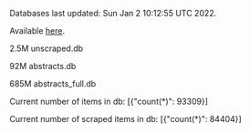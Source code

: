 Databases last updated: Sun Jan  2 10:12:55 UTC 2022. 

Available [here](https://github.com/cbeauhilton/ash-db/releases).

2.5M	unscraped.db

92M	abstracts.db

685M	abstracts_full.db

Current number of items in db:
[{"count(*)": 93309}]

Current number of scraped items in db:
[{"count(*)": 84404}]

